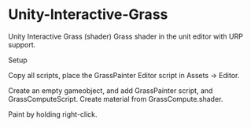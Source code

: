 # Unity-Interactive-Grass
Unity Interactive Grass (shader)
Grass shader in the unit editor with URP support.


Setup	

Copy all scripts, place the GrassPainter Editor script in Assets -> Editor.	

Create an empty gameobject, and add GrassPainter script, and GrassComputeScript.
Сreate material from GrassCompute.shader. 

Paint by holding right-click.
